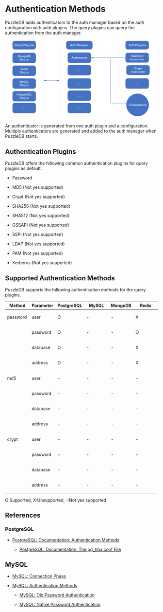 Authentication Methods
======================

PuzzleDB adds authenticators to the auth manager based on the auth configuration with auth plugins. The query plugins can query the authentication from the auth manager.

![authenticator](img/authenticator.png)

An authenticator is generated from one auth plugin and a configuration. Multiple authenticators are generated and added to the auth manager when PuzzleDB starts.

Authentication Plugins
----------------------

PuzzleDB offers the following common authentication plugins for query plugins as default.

-   Password

-   MD5 (Not yes supported)

-   Crypt (Not yes supported)

-   SHA256 (Not yes supported)

-   SHA512 (Not yes supported)

-   GSSAPI (Not yes supported)

-   SSPI (Not yes supported)

-   LDAP (Not yes supported)

-   PAM (Not yes supported)

-   Kerberos (Not yes supported)

Supported Authentication Methods
--------------------------------

PuzzleDB supports the following authentication methods for the query plugins.

<table style="width:100%;"><colgroup><col style="width: 16%" /><col style="width: 16%" /><col style="width: 16%" /><col style="width: 16%" /><col style="width: 16%" /><col style="width: 16%" /></colgroup><thead><tr class="header"><th>Method</th><th>Parameter</th><th>PostgreSQL</th><th>MySQL</th><th>MongoDB</th><th>Redis</th></tr></thead><tbody><tr class="odd"><td><p>password</p></td><td><p>user</p></td><td><p>O</p></td><td><p>-</p></td><td><p>-</p></td><td><p>X</p></td></tr><tr class="even"><td></td><td><p>password</p></td><td><p>O</p></td><td><p>-</p></td><td><p>-</p></td><td><p>O</p></td></tr><tr class="odd"><td></td><td><p>database</p></td><td><p>O</p></td><td><p>-</p></td><td><p>-</p></td><td><p>X</p></td></tr><tr class="even"><td></td><td><p>address</p></td><td><p>O</p></td><td><p>-</p></td><td><p>-</p></td><td><p>X</p></td></tr><tr class="odd"><td><p>md5</p></td><td><p>user</p></td><td><p>-</p></td><td><p>-</p></td><td><p>-</p></td><td><p>-</p></td></tr><tr class="even"><td></td><td><p>password</p></td><td><p>-</p></td><td><p>-</p></td><td><p>-</p></td><td><p>-</p></td></tr><tr class="odd"><td></td><td><p>database</p></td><td><p>-</p></td><td><p>-</p></td><td><p>-</p></td><td><p>-</p></td></tr><tr class="even"><td></td><td><p>address</p></td><td><p>-</p></td><td><p>-</p></td><td><p>-</p></td><td><p>-</p></td></tr><tr class="odd"><td><p>crypt</p></td><td><p>user</p></td><td><p>-</p></td><td><p>-</p></td><td><p>-</p></td><td><p>-</p></td></tr><tr class="even"><td></td><td><p>password</p></td><td><p>-</p></td><td><p>-</p></td><td><p>-</p></td><td><p>-</p></td></tr><tr class="odd"><td></td><td><p>database</p></td><td><p>-</p></td><td><p>-</p></td><td><p>-</p></td><td><p>-</p></td></tr><tr class="even"><td></td><td><p>address</p></td><td><p>-</p></td><td><p>-</p></td><td><p>-</p></td><td><p>-</p></td></tr></tbody></table>

O:Supported, X:Unsupported, -:Not yes supported

References
----------

### PostgreSQL

-   [PostgreSQL: Documentation: Authentication Methods](https://www.postgresql.org/docs/current/auth-methods.html)

    -   [PostgreSQL: Documentation: The pg\_hba.conf File](https://www.postgresql.org/docs/current/auth-pg-hba-conf.html)

MySQL
-----

-   [MySQL: Connection Phase](https://dev.mysql.com/doc/dev/mysql-server/latest/page_protocol_connection_phase.html)

-   [MySQL: Authentication Methods](https://dev.mysql.com/doc/dev/mysql-server/latest/page_protocol_connection_phase_authentication_methods.html)

    -   [MySQL: Old Password Authentication](https://dev.mysql.com/doc/dev/mysql-server/latest/page_protocol_connection_phase_authentication_methods.html#page_protocol_connection_phase_authentication_methods_old_password_authentication)

    -   [MySQL: Native Password Authentication](https://dev.mysql.com/doc/dev/mysql-server/latest/page_protocol_connection_phase_authentication_methods_native_password_authentication.html)
